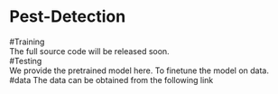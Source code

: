# Pest-Detection
#Training <br>
The full source code will be released soon. <br>
#Testing <br>
We provide the pretrained  model here. To finetune the model on data.<br>
#data 
The data can be obtained from the following link 

